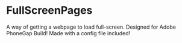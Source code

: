 FullScreenPages
===============

A way of getting a webpage to load full-screen. Designed for Adobe PhoneGap Build! Made with a config file included!